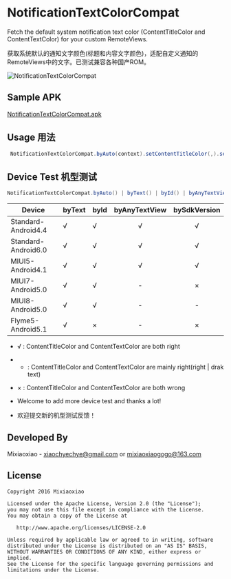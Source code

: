 NotificationTextColorCompat
===============

Fetch the default system notification text color (ContentTitleColor and ContentTextColor) for your custom RemoteViews.

获取系统默认的通知文字颜色(标题和内容文字颜色)，适配自定义通知的RemoteViews中的文字。已测试兼容各种国产ROM。


![NotificationTextColorCompat](https://raw.github.com/Mixiaoxiao/NotificationTextColorCompat/master/README.png) 


Sample APK
-----

[NotificationTextColorCompat.apk](https://raw.github.com/Mixiaoxiao/NotificationTextColorCompat/master/NotificationTextColorCompat.apk)

Usage 用法
-----

```java
 NotificationTextColorCompat.byAuto(context).setContentTitleColor(,).setContentTextColor(,);
```

Device Test 机型测试
-----

```java
NotificationTextColorCompat.byAuto() | byText() | byId() | byAnyTextView() | bySdkVersion() 
```

|Device|byText|byId|byAnyTextView|bySdkVersion|
|---|:---|:---|:---:|:---:|
|Standard-Android4.4|√|√|√|√|
|Standard-Android6.0|√|√|√|√|
|MIUI5-Android4.1|√|√|√|√|
|MIUI7-Android5.0|√|√|-|×|
|MIUI8-Android5.0|√|√|-|-|
|Flyme5-Android5.1|√|×|-|×|

* √ : ContentTitleColor and ContentTextColor are both right
* - : ContentTitleColor and ContentTextColor are mainly right(right | drak text)
* × : ContentTitleColor and ContentTextColor are both wrong

* Welcome to add more device test and thanks a lot!
* 欢迎提交新的机型测试反馈！

Developed By
------------

Mixiaoxiao - <xiaochyechye@gmail.com> or <mixiaoxiaogogo@163.com>



License
-----------

    Copyright 2016 Mixiaoxiao

    Licensed under the Apache License, Version 2.0 (the "License");
    you may not use this file except in compliance with the License.
    You may obtain a copy of the License at

       http://www.apache.org/licenses/LICENSE-2.0

    Unless required by applicable law or agreed to in writing, software
    distributed under the License is distributed on an "AS IS" BASIS,
    WITHOUT WARRANTIES OR CONDITIONS OF ANY KIND, either express or implied.
    See the License for the specific language governing permissions and
    limitations under the License.

